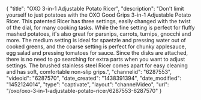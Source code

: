 {
    "title": "OXO 3-in-1 Adjustable Potato Ricer",
    "description": "Don't limit yourself to just potatoes with the OXO Good Grips 3-in-1 Adjustable Potato Ricer. This patented Ricer has three settings, easily changed with the twist of the dial, for many cooking tasks. While the fine setting is perfect for fluffy mashed potatoes, it's also great for parsnips, carrots, turnips, gnocchi and more. The medium setting is ideal for spaetzle and pressing water out of cooked greens, and the coarse setting is perfect for chunky applesauce, egg salad and pressing tomatoes for sauce. Since the disks are attached, there is no need to go searching for extra parts when you want to adjust settings. The brushed stainless steel Ricer comes apart for easy cleaning and has soft, comfortable non-slip grips.",
    "channelid": "6287553",
    "videoid": "6287570",
    "date_created": "1438391394",
    "date_modified": "1452124014",
    "type": "captivate",
    "layout": "channelVideo",
    "url": "\/oxo\/oxo-3-in-1-adjustable-potato-ricer\/6287553-6287570"
}